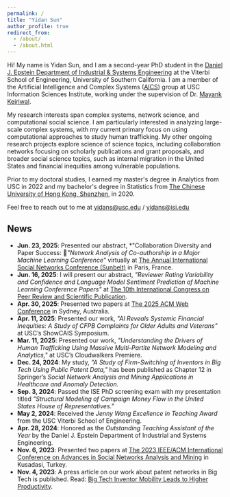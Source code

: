 ```yaml
---
permalink: /
title: "Yidan Sun"
author_profile: true
redirect_from: 
  - /about/
  - /about.html
---
```


Hi! My name is Yidan Sun, and I am a second-year PhD student in the [Daniel J. Epstein Department of Industrial & Systems Engineering](https://ise.usc.edu/) at the Viterbi School of Engineering, University of Southern California. I am a member of the Artificial Intelligence and Complex Systems ([AICS](https://aicomplex.github.io/)) group at USC Information Sciences Institute, working under the supervision of Dr. [Mayank Kejriwal](https://viterbi.usc.edu/directory/faculty/Kejriwal/Mayank).

My research interests span complex systems, network science, and computational social science. I am particularly interested in analyzing large-scale complex systems, with my current primary focus on using computational approaches to study human trafficking. My other ongoing research projects explore science of science topics, including collaboration networks focusing on scholarly publications and grant proposals, and broader social science topics, such as internal migration in the United States and financial inequities among vulnerable populations.

Prior to my doctoral studies, I earned my master's degree in Analytics from USC in 2022 and my bachelor's degree in Statistics from [The Chinese University of Hong Kong, Shenzhen](https://sds.cuhk.edu.cn/en), in 2020.

Feel free to reach out to me at yidans@usc.edu / yidans@isi.edu

## News
- **Jun. 23, 2025**: Presented our abstract, *"Collaboration Diversity and Paper Success: *"Network Analysis of Co-authorship in a Major Machine Learning Conference"* virtually at [The Annual International Social Networks Conference (Sunbelt)](https://sunbelt2025.org/) in Paris, France.
- **Jun. 16, 2025**: I will present our abstract, *"Reviewer Rating Variability and Confidence and Language Model Sentiment Prediction of Machine Learning Conference Papers"* at [The 10th International Congress on Peer Review and Scientific Publication]([https://sunbelt2025.org/](https://peerreviewcongress.org/)).
- **Apr. 30, 2025**: Presented two papers at [The 2025 ACM Web Conference](https://www2025.thewebconf.org/) in Sydney, Australia.
- **Apr. 11, 2025**: Presented our work, *"AI Reveals Systemic Financial Inequities: A Study of CFPB Complaints for Older Adults and Veterans"* at USC’s ShowCAIS Symposium.
- **Mar. 11, 2025**: Presented our work, *"Understanding the Drivers of Human Trafficking Using Massive Multi-Partite Network Modeling and Analytics,"* at USC’s Cloudwalkers Premiere.
- **Dec. 24, 2024**: My study, *"A Study of Firm-Switching of Inventors in Big Tech Using Public Patent Data,"* has been published as Chapter 12 in Springer’s *Social Network Analysis and Mining Applications in Healthcare and Anomaly Detection.*
- **Sep. 3, 2024**: Passed the ISE PhD screening exam with my presentation titled *"Structural Modeling of Campaign Money Flow in the United States House of Representatives."*
- **May 2, 2024**: Received the *Jenny Wang Excellence in Teaching Award* from the USC Viterbi School of Engineering.
- **Apr. 28, 2024**: Honored as the *Outstanding Teaching Assistant of the Year* by the Daniel J. Epstein Department of Industrial and Systems Engineering.
- **Nov. 6, 2023**: Presented two papers at [The 2023 IEEE/ACM International Conference on Advances in Social Networks Analysis and Mining](https://asonam.cpsc.ucalgary.ca/2023/) in Kusadasi, Turkey.
- **Nov. 4, 2023**: A press article on our work about patent networks in Big Tech is published. Read: [Big Tech Inventor Mobility Leads to Higher Productivity](https://www.isi.edu/news/60985/big-tech-inventor-mobility-leads-to-higher-productivity/).

